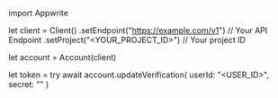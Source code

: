 import Appwrite

let client = Client()
    .setEndpoint("https://example.com/v1") // Your API Endpoint
    .setProject("<YOUR_PROJECT_ID>") // Your project ID

let account = Account(client)

let token = try await account.updateVerification(
    userId: "<USER_ID>",
    secret: "<SECRET>"
)

